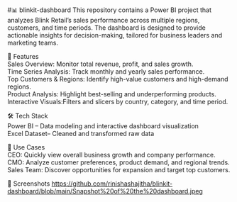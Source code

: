 #📊 blinkit-dashboard
This repository contains a Power BI project that analyzes Blink Retail’s sales performance across multiple regions, customers, and time periods. The dashboard is designed to provide actionable insights for decision-making, tailored for business leaders and marketing teams. 
 
🔑 Features  
Sales Overview: Monitor total revenue, profit, and sales growth.  
Time Series Analysis: Track monthly and yearly sales performance.  
Top Customers & Regions: Identify high-value customers and high-demand regions.  
Product Analysis: Highlight best-selling and underperforming products.  
Interactive Visuals:Filters and slicers by country, category, and time period.  


🛠️ Tech Stack  
Power BI – Data modeling and interactive dashboard visualization  
Excel Dataset– Cleaned and transformed raw data  

📌 Use Cases  
CEO: Quickly view overall business growth and company performance.  
CMO: Analyze customer preferences, product demand, and regional trends.  
Sales Team: Discover opportunities for expansion and target top customers.  

🚀 Screenshots
https://github.com/rinishashajitha/blinkit-dashboard/blob/main/Snapshot%20of%20the%20dashboard.jpeg
